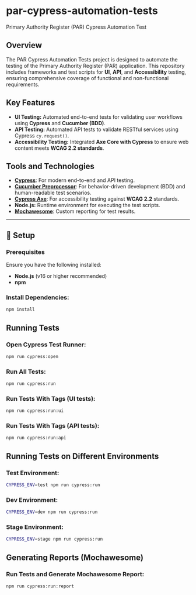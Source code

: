 # par-cypress-automation-tests
Primary Authority Register (PAR) Cypress Automation Test

## Overview

The PAR Cypress Automation Tests project is designed to automate the testing of the Primary Authority Register (PAR) application.
This repository includes frameworks and test scripts for **UI**, **API**, and **Accessibility** testing, ensuring comprehensive coverage of functional and non-functional requirements.

## Key Features
- **UI Testing:** Automated end-to-end tests for validating user workflows using **Cypress** and **Cucumber (BDD)**.
- **API Testing:** Automated API tests to validate RESTful services using Cypress `cy.request()`.
- **Accessibility Testing:** Integrated **Axe Core with Cypress** to ensure web content meets **WCAG 2.2 standards**.

## Tools and Technologies
- [**Cypress**](https://www.cypress.io/): For modern end-to-end and API testing.
- [**Cucumber Preprocessor**](https://github.com/badeball/cypress-cucumber-preprocessor): For behavior-driven development (BDD) and human-readable test scenarios.
- [**Cypress Axe**](https://www.npmjs.com/package/cypress-axe): For accessibility testing against **WCAG 2.2** standards.
- **Node.js:** Runtime environment for executing the test scripts.
- [**Mochawesome**](https://www.npmjs.com/package/mochawesome): Custom reporting for test results.

---

## 🔧 Setup

### Prerequisites
Ensure you have the following installed:
- **Node.js** (v16 or higher recommended)
- **npm**

### Install Dependencies:
```bash
npm install
```
## Running Tests

### Open Cypress Test Runner:
```bash
npm run cypress:open
```
### Run All Tests:
```bash
npm run cypress:run
```
### Run Tests With Tags (UI tests):
```bash
npm run cypress:run:ui
```
### Run Tests With Tags (API tests):
```bash
npm run cypress:run:api
```

## Running Tests on Different Environments

### Test Environment:
```bash
CYPRESS_ENV=test npm run cypress:run
```
### Dev Environment:
```bash
CYPRESS_ENV=dev npm run cypress:run
```
### Stage Environment:
```bash
CYPRESS_ENV=stage npm run cypress:run
```

## Generating Reports (Mochawesome)

### Run Tests and Generate Mochawesome Report:
```bash
npm run cypress:run:report
```
